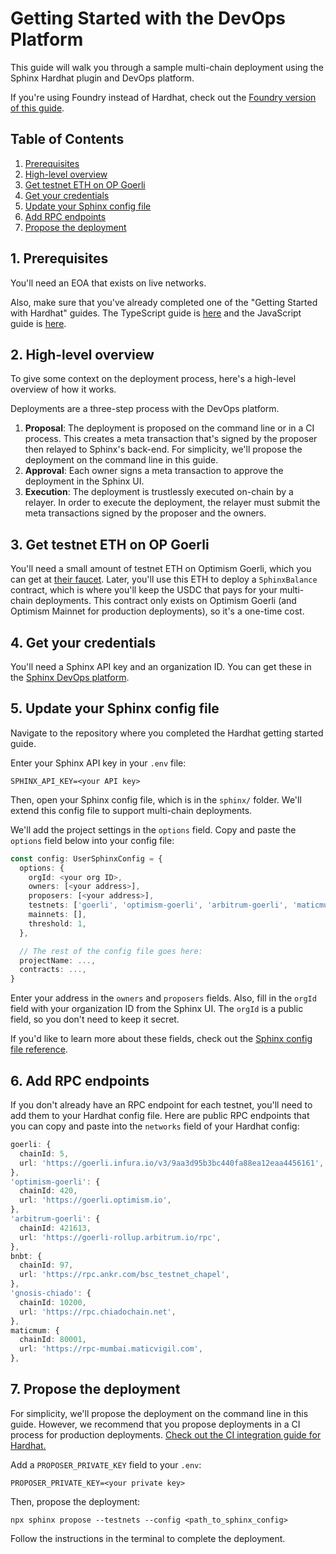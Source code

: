 # Getting Started with the DevOps Platform

This guide will walk you through a sample multi-chain deployment using the Sphinx Hardhat plugin and DevOps platform.

If you're using Foundry instead of Hardhat, check out the [Foundry version of this guide](https://github.com/sphinx-labs/sphinx/blob/develop/docs/ops-foundry-getting-started.md).

## Table of Contents

1. [Prerequisites](#1-prerequisites)
2. [High-level overview](#2-high-level-overview)
3. [Get testnet ETH on OP Goerli](#3-get-testnet-eth-on-op-goerli)
4. [Get your credentials](#4-get-your-credentials)
5. [Update your Sphinx config file](#5-update-your-sphinx-config-file)
6. [Add RPC endpoints](#6-add-rpc-endpoints)
7. [Propose the deployment](#7-propose-the-deployment)

## 1. Prerequisites

You'll need an EOA that exists on live networks.

Also, make sure that you've already completed one of the "Getting Started with Hardhat" guides. The TypeScript guide is [here](https://github.com/sphinx-labs/sphinx/blob/develop/docs/cli-hardhat-ts-getting-started.md) and the JavaScript guide is [here](https://github.com/sphinx-labs/sphinx/blob/develop/docs/cli-hardhat-js-getting-started.md).

## 2. High-level overview

To give some context on the deployment process, here's a high-level overview of how it works.

Deployments are a three-step process with the DevOps platform.

1. **Proposal**: The deployment is proposed on the command line or in a CI process. This creates a meta transaction that's signed by the proposer then relayed to Sphinx's back-end. For simplicity, we'll propose the deployment on the command line in this guide.
2. **Approval**: Each owner signs a meta transaction to approve the deployment in the Sphinx UI.
3. **Execution**: The deployment is trustlessly executed on-chain by a relayer. In order to execute the deployment, the relayer must submit the meta transactions signed by the proposer and the owners.

## 3. Get testnet ETH on OP Goerli

You'll need a small amount of testnet ETH on Optimism Goerli, which you can get at [their faucet](https://app.optimism.io/faucet). Later, you'll use this ETH to deploy a `SphinxBalance` contract, which is where you'll keep the USDC that pays for your multi-chain deployments. This contract only exists on Optimism Goerli (and Optimism Mainnet for production deployments), so it's a one-time cost.

## 4. Get your credentials

You'll need a Sphinx API key and an organization ID. You can get these in the [Sphinx DevOps platform](https://www.sphinx.dev/).

## 5. Update your Sphinx config file

Navigate to the repository where you completed the Hardhat getting started guide.

Enter your Sphinx API key in your `.env` file:
```
SPHINX_API_KEY=<your API key>
```

Then, open your Sphinx config file, which is in the `sphinx/` folder. We'll extend this config file to support
multi-chain deployments.

We'll add the project settings in the `options` field. Copy and paste the `options` field below into your config file:

```ts
const config: UserSphinxConfig = {
  options: {
    orgId: <your org ID>,
    owners: [<your address>],
    proposers: [<your address>],
    testnets: ['goerli', 'optimism-goerli', 'arbitrum-goerli', 'maticmum', 'bnbt', 'gnosis-chiado'],
    mainnets: [],
    threshold: 1,
  },

  // The rest of the config file goes here:
  projectName: ...,
  contracts: ...,
}
```

Enter your address in the `owners` and `proposers` fields. Also, fill in the `orgId` field with your organization ID from the Sphinx UI. The `orgId` is a public field, so you don't need to keep it secret.

If you'd like to learn more about these fields, check out the [Sphinx config file reference](https://github.com/sphinx-labs/sphinx/blob/develop/docs/config-file.md).

## 6. Add RPC endpoints

If you don't already have an RPC endpoint for each testnet, you'll need to add them to your Hardhat config file. Here are public RPC endpoints that you can copy and paste into the `networks` field of your Hardhat config:

```ts
goerli: {
  chainId: 5,
  url: 'https://goerli.infura.io/v3/9aa3d95b3bc440fa88ea12eaa4456161',
},
'optimism-goerli': {
  chainId: 420,
  url: 'https://goerli.optimism.io',
},
'arbitrum-goerli': {
  chainId: 421613,
  url: 'https://goerli-rollup.arbitrum.io/rpc',
},
bnbt: {
  chainId: 97,
  url: 'https://rpc.ankr.com/bsc_testnet_chapel',
},
'gnosis-chiado': {
  chainId: 10200,
  url: 'https://rpc.chiadochain.net',
},
maticmum: {
  chainId: 80001,
  url: 'https://rpc-mumbai.maticvigil.com',
},
```

## 7. Propose the deployment

For simplicity, we'll propose the deployment on the command line in this guide. However, we recommend that you propose deployments in a CI process for production deployments. [Check out the CI integration guide for Hardhat.](https://github.com/sphinx-labs/sphinx/blob/develop/docs/ci-hardhat-proposals.md)

Add a `PROPOSER_PRIVATE_KEY` field to your `.env`:
```
PROPOSER_PRIVATE_KEY=<your private key>
```

Then, propose the deployment:

```
npx sphinx propose --testnets --config <path_to_sphinx_config>
```

Follow the instructions in the terminal to complete the deployment.
